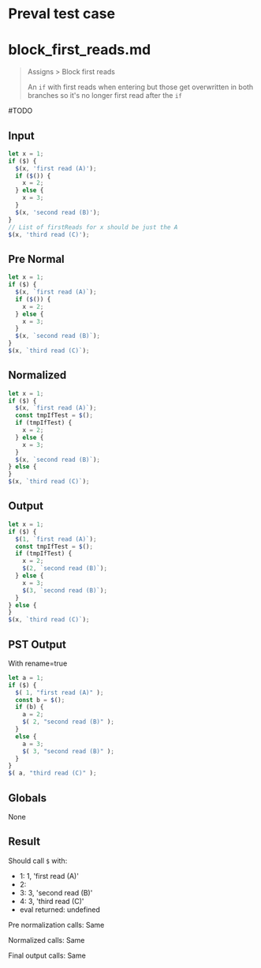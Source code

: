 # Preval test case

# block_first_reads.md

> Assigns > Block first reads
>
> An `if` with first reads when entering but those get overwritten in both branches so it's no longer first read after the `if`

#TODO

## Input

`````js filename=intro
let x = 1;
if ($) {
  $(x, 'first read (A)');
  if ($()) {
    x = 2;
  } else {
    x = 3;
  }
  $(x, 'second read (B)');
}
// List of firstReads for x should be just the A 
$(x, 'third read (C)');
`````

## Pre Normal

`````js filename=intro
let x = 1;
if ($) {
  $(x, `first read (A)`);
  if ($()) {
    x = 2;
  } else {
    x = 3;
  }
  $(x, `second read (B)`);
}
$(x, `third read (C)`);
`````

## Normalized

`````js filename=intro
let x = 1;
if ($) {
  $(x, `first read (A)`);
  const tmpIfTest = $();
  if (tmpIfTest) {
    x = 2;
  } else {
    x = 3;
  }
  $(x, `second read (B)`);
} else {
}
$(x, `third read (C)`);
`````

## Output

`````js filename=intro
let x = 1;
if ($) {
  $(1, `first read (A)`);
  const tmpIfTest = $();
  if (tmpIfTest) {
    x = 2;
    $(2, `second read (B)`);
  } else {
    x = 3;
    $(3, `second read (B)`);
  }
} else {
}
$(x, `third read (C)`);
`````

## PST Output

With rename=true

`````js filename=intro
let a = 1;
if ($) {
  $( 1, "first read (A)" );
  const b = $();
  if (b) {
    a = 2;
    $( 2, "second read (B)" );
  }
  else {
    a = 3;
    $( 3, "second read (B)" );
  }
}
$( a, "third read (C)" );
`````

## Globals

None

## Result

Should call `$` with:
 - 1: 1, 'first read (A)'
 - 2: 
 - 3: 3, 'second read (B)'
 - 4: 3, 'third read (C)'
 - eval returned: undefined

Pre normalization calls: Same

Normalized calls: Same

Final output calls: Same
